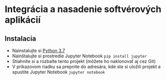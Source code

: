 # Integrácia a nasadenie softvérových aplikácií

## Instalacia

* Nainstalujte si [Python 3.7](https://www.python.org/downloads/)
* Nainštalujte si prostredie Jupyter Notebook `pip install jupyter`
* Stiahnite si a rozbalte tento projekt (môžete ho naklonovať aj cez Git)
* V príkazovom riadku sa prepnite do adresára, kde ste si uložili projekt a spustite Jupyter Notebook `jupyter notebook`
